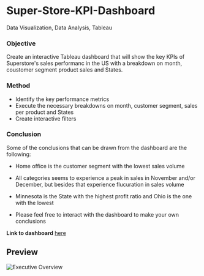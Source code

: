 # Super-Store-KPI-Dashboard

Data Visualization, Data Analysis, Tableau


### **Objective**

Create an interactive Tableau dashboard that will show the key KPIs of Superstore's sales performanc in the US with a breakdown on month, coustomer segment product sales and States. 

### **Method**

- Identify the key performance metrics
- Execute the necessary breakdowns on month, customer segment, sales per product and States
- Create interactive filters

  

### **Conclusion**

Some of the conclusions that can be drawn from the dashboard are the following: 

- Home office is the customer segment with the lowest sales volume
- All categories seems to experience a peak in sales in November and/or December, but besides that experience flucuration in sales volume
- Minnesota is the State with the highest profit ratio and Ohio is the one with the lowest

- Please feel free to interact with the dashboard to make your own conclusions

**Link to dashboard** [here](https://public.tableau.com/views/SuperstoreKPIDashboard_16902244331610/ExecutiveOverview?:language=en-GB&:display_count=n&:origin=viz_share_link)


## Preview 

![Executive Overview](https://github.com/AmandaMortensen/Super-Store-KPI-Dashboard/assets/140888521/bb5212a9-0506-49a9-b9f6-19f5874b2296)

